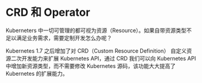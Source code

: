 # CRD 和 Operator

Kuberneters 中一切可管理的都可视为资源（Resource）。如果自带资源类型不足以满足业务需求，需要定制开发怎么办呢？

Kubernetes 1.7 之后增加了对 CRD（Custom Resource Definition） 自定义资源二次开发能力来扩展 Kubernetes API，通过 CRD 我们可以向 Kubernetes API 中增加新资源类型，而不需要修改 Kubernetes 源码，该功能大大提高了 Kubernetes 的扩展能力。

